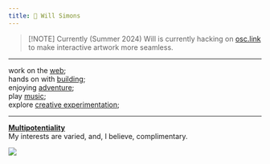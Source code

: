 ```yaml
---
title: 🍥 Will Simons
---
```


> [!NOTE] Currently (Summer 2024)
> Will is currently hacking on [osc.link](https://github.com/laubsauger/osc.link) to make interactive artwork more seamless.

---

work on the [web](Areas/Web.md); <br />
hands on with [building](Areas/Building.md); <br />
enjoying [adventure](Areas/Adventure.md); <br />
play [music](Areas/Music.md); <br />
explore [creative experimentation](Areas/Creative%20Experiments.md); <br />

---

**[Multipotentiality](https://en.wikipedia.org/wiki/Multipotentiality)** <br />
My interests are varied, and, I believe, complimentary.


![](00836-3953688282-salmon%20through%20a%20porthole,%20life%20acquatic%20with%20steve%20zissou,%20film%20photograph,%20black%20and%20white,%20film%20grain,%20highly%20detailed,%20maste%20Small.jpeg)